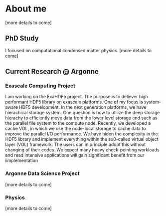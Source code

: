 # About me
[more details to come]

## PhD Study
I focused on computational condensed matter physics. [more details to come]

## Current Research @ Argonne
### Exascale Computing Project
I am working on the ExaHDF5 project. The purpose is to deliever high performant HDF5 library on exascale platforms. One of my focus is system-aware HDF5 development. In the next generation platforms, we have hierachical storage system. One question is how to utilize the deep storage hierachy to efficiently move data from the lower level storage end such as the parallel file system to the compute node. Recently, we developed a cache VOL, in which we use the node-local storage to cache data to improve the parallel I/O performance. We have hiden the complexity in the HDF5 library and implement everything within the so0-called virtual object layer (VOL) framework. The users can in principle adopt this without changing of their codes. We expect many heavy check-pointing workloads and read intensive applications will gain significant benefit from our iimplementation

### Argonne Data Science Project
[more details to come]

### Physics
[more details to come]
